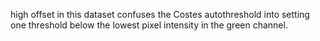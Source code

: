 high offset in this dataset confuses the Costes autothreshold into setting one threshold below the lowest pixel intensity in the green channel.
